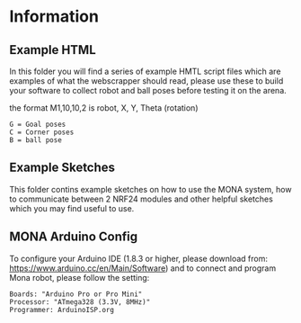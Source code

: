 # Information 

## Example HTML 

In this folder you will find a series of example HMTL script files which are examples of what the webscrapper should read, please use these to build your software to collect robot and ball poses before testing it on the arena.

the format M1,10,10,2 is robot, X, Y, Theta (rotation)

    G = Goal poses
    C = Corner poses
    B = ball pose

## Example Sketches

This folder contins example sketches on how to use the MONA system, how to communicate between 2 NRF24 modules and other helpful sketches which you may find useful to use.



## MONA Arduino Config

To configure your Arduino IDE (1.8.3 or higher, please download from: https://www.arduino.cc/en/Main/Software) and to connect and program Mona robot, please follow the setting:

    Boards: "Arduino Pro or Pro Mini"
    Processor: "ATmega328 (3.3V, 8MHz)"
    Programmer: ArduinoISP.org
